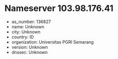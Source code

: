 # Nameserver 103.98.176.41

* as_number: 136827
* name: Unknown
* city: Unknown
* country: ID
* organization: Universitas PGRI Semarang
* version: Unknown
* dnssec: Unknown
